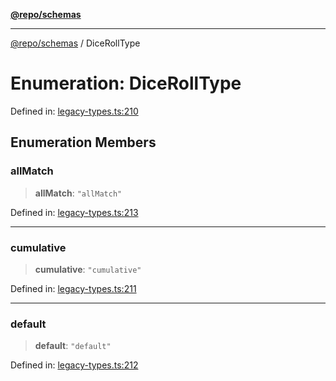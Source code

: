[**@repo/schemas**](../README.md)

***

[@repo/schemas](../globals.md) / DiceRollType

# Enumeration: DiceRollType

Defined in: [legacy-types.ts:210](https://github.com/alexqguo/drinking-board-game-v3/blob/319f46e6df50e1a195afdf9748097c1d21edcb71/packages/schemas/src/legacy-types.ts#L210)

## Enumeration Members

### allMatch

> **allMatch**: `"allMatch"`

Defined in: [legacy-types.ts:213](https://github.com/alexqguo/drinking-board-game-v3/blob/319f46e6df50e1a195afdf9748097c1d21edcb71/packages/schemas/src/legacy-types.ts#L213)

***

### cumulative

> **cumulative**: `"cumulative"`

Defined in: [legacy-types.ts:211](https://github.com/alexqguo/drinking-board-game-v3/blob/319f46e6df50e1a195afdf9748097c1d21edcb71/packages/schemas/src/legacy-types.ts#L211)

***

### default

> **default**: `"default"`

Defined in: [legacy-types.ts:212](https://github.com/alexqguo/drinking-board-game-v3/blob/319f46e6df50e1a195afdf9748097c1d21edcb71/packages/schemas/src/legacy-types.ts#L212)
